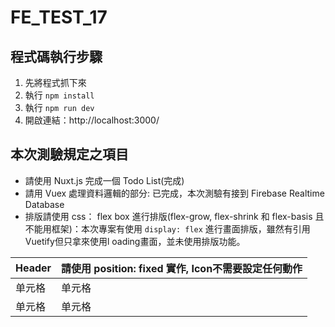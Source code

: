 # FE_TEST_17

## 程式碼執行步驟

1. 先將程式抓下來
2. 執行 `npm install`
3. 執行 `npm run dev`
4. 開啟連結：http://localhost:3000/

## 本次測驗規定之項目

* 請使用 Nuxt.js 完成一個 Todo List(完成)
* 請用 Vuex 處理資料邏輯的部分: 已完成，本次測驗有接到 Firebase Realtime Database
* 排版請使用 css： flex box 進行排版(flex-grow, flex-shrink 和 flex-basis 且不能用框架)：本次專案有使用 `display: flex` 進行畫面排版，雖然有引用Vuetify但只拿來使用l
oading畫面，並未使用排版功能。

|  Header   | 請使用 position: fixed 實作, Icon不需要設定任何動作  |
|  ----  | ----  |
| 单元格  | 单元格 |
| 单元格  | 单元格 |
